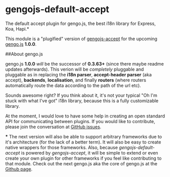 # gengojs-default-accept
The default accept plugin for gengo.js, the best i18n library for Express, Koa, Hapi.*

This module is a "plugified" version of [gengojs-accept](https://github.com/iwatakeshi/gengojs-accept) for the upcoming [gengo.js](https://github.com/iwatakeshi/gengojs) **1.0.0**.

##About gengo.js

gengo.js **1.0.0** *will* be the successor of **0.3.63+** (since there maybe readme updates afterwards). This verion will be *completely* pluggable and pluggable as in replacing the **i18n parser**, **accept-header parser** (aka accept), **backends**, **localisation**, and finally **routers** (where routers automatically route the data according to the path of the url etc). 

Sounds awesome right? If you think about it, it's not your typical "Oh I'm stuck with what I've got" i18n library, because this is a fully customizable library. 

At the moment, I would love to have some help in creating an open standard API for communicating between plugins. If you would like to contribute, please join the conversation at [GitHub issues](https://github.com/iwatakeshi/gengojs/issues/16).

__*__ The next version will also be able to support arbitrary frameworks due to it's architecture (for the lack of a better term). It will also be easy to create native wrappers for those frameworks. Also, because *gengojs-default-accept* is powered by *gengojs-accept*, it will be simple to extend or even create your own plugin for other frameworks if you feel like contributing to that module. Check out the next gengo.js aka the core of gengo.js at the [Github page](https://github.com/iwatakeshi/gengojs-core/blob/master/index.js).

